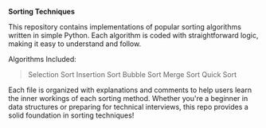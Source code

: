 **Sorting Techniques**

This repository contains implementations of popular sorting algorithms written in simple Python.
Each algorithm is coded with straightforward logic, making it easy to understand and follow.

Algorithms Included:

> Selection Sort
> Insertion Sort
> Bubble Sort
> Merge Sort
> Quick Sort

Each file is organized with explanations and comments to help users learn the inner workings of each sorting method.
Whether you're a beginner in data structures or preparing for technical interviews, this repo provides a solid foundation in sorting techniques!
